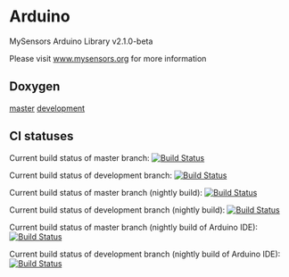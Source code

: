 Arduino
=======

MySensors Arduino Library v2.1.0-beta

Please visit www.mysensors.org for more information

Doxygen
-------
[master](https://ci.mysensors.org/job/Verifiers/job/MySensorsArduino/branch/master/Doxygen_HTML/index.html) [development](https://ci.mysensors.org/job/Verifiers/job/MySensorsArduino/branch/development/Doxygen_HTML/index.html)

CI statuses
-----------
Current build status of master branch: [![Build Status](https://ci.mysensors.org/job/Verifiers/job/MySensorsArduino/job/master/badge/icon)](https://ci.mysensors.org/job/Verifiers/job/MySensorsArduino/job/master/)

Current build status of development branch: [![Build Status](https://ci.mysensors.org/job/Verifiers/job/MySensorsArduino/job/development/badge/icon)](https://ci.mysensors.org/job/Verifiers/job/MySensorsArduino/job/development/)

Current build status of master branch (nightly build): [![Build Status](https://ci.mysensors.org/job/Nightlies/job/MySensorsArduinoNightly/job/master/badge/icon)](https://ci.mysensors.org/job/Nightlies/job/MySensorsArduinoNightly/job/master/)

Current build status of development branch (nightly build): [![Build Status](https://ci.mysensors.org/job/Nightlies/job/MySensorsArduinoNightly/job/development/badge/icon)](https://ci.mysensors.org/job/Nightlies/job/MySensorsArduinoNightly/job/development/)

Current build status of master branch (nightly build of Arduino IDE): [![Build Status](https://ci.mysensors.org/job/Nightlies/job/MySensorsArduinoNightlyIDE/job/master/badge/icon)](https://ci.mysensors.org/job/Nightlies/job/MySensorsArduinoNightlyIDE/job/master/)

Current build status of development branch (nightly build of Arduino IDE): [![Build Status](https://ci.mysensors.org/job/Nightlies/job/MySensorsArduinoNightlyIDE/job/development/badge/icon)](https://ci.mysensors.org/job/Nightlies/job/MySensorsArduinoNightlyIDE/job/development/)
